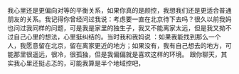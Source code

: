 我心里还是更偏向对等的平衡关系，如果你真的是颜控，我想我们还是更适合普通朋友的关系。我记得你曾经问过我说：考虑要一直在北京待下去吗？很久以前我妈也问过我同样的问题，可是我是家里的独生子，我又不能离家太远，但是我又拗不过自己心里的想法，心里挺纠结的。当时我和我妈说 ：如果我能找到那么一个人，我愿意留在北京，留在离家更近的地方；如果没有，我有自己想去的地方，可能那里很遥远，很冷，很孤独，但是我偏偏就是喜欢这样的环境。
跟你聊天，其实我心里还挺忐忑的，可能我算是半个地域控吧，